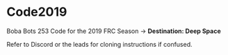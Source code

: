 # Code2019
Boba Bots 253 Code for the 2019 FRC Season -> **Destination: Deep Space**

Refer to Discord or the leads for cloning instructions if confused.
